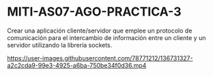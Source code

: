 # MITI-AS07-AGO-PRACTICA-3
Crear una aplicación cliente/servidor que emplee un protocolo de comunicación para el intercambio de información entre un cliente y un servidor utilizando la librería sockets.


https://user-images.githubusercontent.com/78771212/136731327-a2c2cda9-99e3-4925-a6ba-750be34f0d36.mp4


